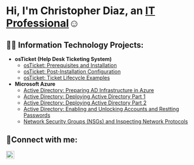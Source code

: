 <h1>Hi, I'm Christopher Diaz, an <a href="http://www.linkedin.com/in/christopher-diaz-28a503247">IT Professional</a>☺</h1>

<h2>👨‍💻 Information Technology Projects:</h2>

- <b>osTicket (Help Desk Ticketing System)</b>
  - [osTicket: Prerequisites and Installation](https://github.com/ChriseDiaz/osticket-prereqs/tree/main)
  - [osTicket: Post-Installation Configuration](https://github.com/ChriseDiaz/post-install-config/tree/main)
  - [osTicket: Ticket Lifecycle Examples](https://github.com/ChriseDiaz/ticket-lifecycle/tree/main)
- <b>Microsoft Azure</b>
  - [Active Directory: Preparing AD Infrastructure in Azure](https://github.com/ChriseDiaz/ticket-lifecycle/tree/main)
  - [Active Directory: Deploying Active Directory Part 1](https://github.com/ChriseDiaz/ticket-lifecycle/tree/main)
  - [Active Directory: Deploying Active Directory Part 2](https://github.com/ChriseDiaz/ticket-lifecycle/tree/main)
  - [Active Directory: Enabling and Unlocking Accounts and Restting Passwords](https://github.com/joshmadakorcc/configure-ad)
  - [Network Security Groups (NSGs) and Inspecting Network Protocols](https://github.com/joshmadakorcc/azure-network-protocols)

<h2>🤳Connect with me:</h2>

[<img align="left" alt="Chris | LinkedIn" width="22px" src="https://cdn.jsdelivr.net/npm/simple-icons@v3/icons/linkedin.svg" />][linkedin]

[linkedin]: http://www.linkedin.com/in/christopher-diaz-28a503247
